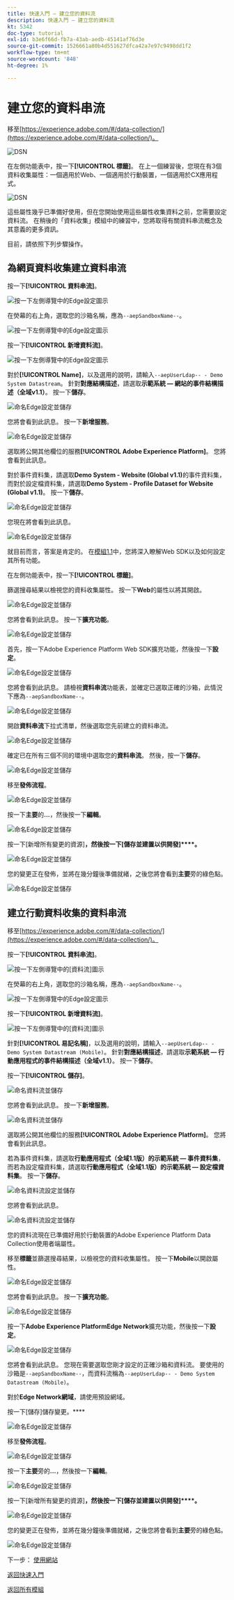 ```yaml
---
title: 快速入門 — 建立您的資料流
description: 快速入門 — 建立您的資料流
kt: 5342
doc-type: tutorial
exl-id: b3e6f66d-fb7a-43ab-aedb-45141af76d3e
source-git-commit: 1526661a80b4d551627dfca42a7e97c9498dd1f2
workflow-type: tm+mt
source-wordcount: '848'
ht-degree: 1%

---
```


# 建立您的資料串流

移至[https://experience.adobe.com/#/data-collection/](https://experience.adobe.com/#/data-collection/)。

![DSN](./images/launchprop.png)

在左側功能表中，按一下&#x200B;**[!UICONTROL 標籤]**。 在上一個練習後，您現在有3個資料收集屬性：一個適用於Web、一個適用於行動裝置，一個適用於CX應用程式。

![DSN](./images/launchprop1.png)

這些屬性幾乎已準備好使用，但在您開始使用這些屬性收集資料之前，您需要設定資料流。 在稍後的「資料收集」模組中的練習中，您將取得有關資料串流概念及其意義的更多資訊。

目前，請依照下列步驟操作。

## 為網頁資料收集建立資料串流

按一下&#x200B;**[!UICONTROL 資料串流]**。

![按一下左側導覽中的Edge設定圖示](./images/edgeconfig1a.png)

在熒幕的右上角，選取您的沙箱名稱，應為`--aepSandboxName--`。

![按一下左側導覽中的Edge設定圖示](./images/edgeconfig1b.png)

按一下&#x200B;**[!UICONTROL 新增資料流]**。

![按一下左側導覽中的Edge設定圖示](./images/edgeconfig1.png)

對於&#x200B;**[!UICONTROL Name]**，以及選用的說明，請輸入`--aepUserLdap-- - Demo System Datastream`。 針對&#x200B;**對應結構描述**，請選取&#x200B;**示範系統 — 網站的事件結構描述（全域v1.1）**。 按一下&#x200B;**儲存**。

![命名Edge設定並儲存](./images/edgeconfig2.png)

您將會看到此訊息。 按一下&#x200B;**新增服務**。

![命名Edge設定並儲存](./images/edgeconfig3.png)

選取將公開其他欄位的服務&#x200B;**[!UICONTROL Adobe Experience Platform]**。 您將會看到此訊息。

對於事件資料集，請選取&#x200B;**Demo System - Website (Global v1.1)**&#x200B;的事件資料集，而對於設定檔資料集，請選取&#x200B;**Demo System - Profile Dataset for Website (Global v1.1)**。 按一下&#x200B;**儲存**。

![命名Edge設定並儲存](./images/edgeconfig4.png)

您現在將會看到此訊息。

![命名Edge設定並儲存](./images/edgeconfig5.png)

就目前而言，答案是肯定的。 在[模組1.1](./../../../modules/datacollection/module1.1/data-ingestion-launch-web-sdk.md)中，您將深入瞭解Web SDK以及如何設定其所有功能。

在左側功能表中，按一下&#x200B;**[!UICONTROL 標籤]**。

篩選搜尋結果以檢視您的資料收集屬性。 按一下&#x200B;**Web**&#x200B;的屬性以將其開啟。

![命名Edge設定並儲存](./images/edgeconfig10a.png)

您將會看到此訊息。 按一下&#x200B;**擴充功能**。

![命名Edge設定並儲存](./images/edgeconfig11.png)

首先，按一下Adobe Experience Platform Web SDK擴充功能，然後按一下&#x200B;**設定**。

![命名Edge設定並儲存](./images/edgeconfig12.png)

您將會看到此訊息。 請檢視&#x200B;**資料串流**&#x200B;功能表，並確定已選取正確的沙箱，此情況下應為`--aepSandboxName--`。

![命名Edge設定並儲存](./images/edgeconfig12a.png)

開啟&#x200B;**資料串流**&#x200B;下拉式清單，然後選取您先前建立的資料串流。

![命名Edge設定並儲存](./images/edgeconfig13.png)

確定已在所有三個不同的環境中選取您的&#x200B;**資料串流**。 然後，按一下&#x200B;**儲存**。

![命名Edge設定並儲存](./images/edgeconfig14.png)

移至&#x200B;**發佈流程**。

![命名Edge設定並儲存](./images/edgeconfig15.png)

按一下&#x200B;**主要**&#x200B;的&#x200B;**...**，然後按一下&#x200B;**編輯**。

![命名Edge設定並儲存](./images/edgeconfig16.png)

按一下[新增所有變更的資源]**，然後按一下[儲存並建置以供開發]****。**

![命名Edge設定並儲存](./images/edgeconfig17.png)

您的變更正在發佈，並將在幾分鐘後準備就緒，之後您將會看到&#x200B;**主要**&#x200B;旁的綠色點。

![命名Edge設定並儲存](./images/edgeconfig17a.png)

## 建立行動資料收集的資料串流

移至[https://experience.adobe.com/#/data-collection/](https://experience.adobe.com/#/data-collection/)。

按一下&#x200B;**[!UICONTROL 資料串流]**。

![按一下左側導覽中的[資料流]圖示](./images/edgeconfig1a.png)

在熒幕的右上角，選取您的沙箱名稱，應為`--aepSandboxName--`。

![按一下左側導覽中的Edge設定圖示](./images/edgeconfig1b.png)

按一下&#x200B;**[!UICONTROL 新增資料流]**。

![按一下左側導覽中的[資料流]圖示](./images/edgeconfig1.png)

針對&#x200B;**[!UICONTROL 易記名稱]**，以及選用的說明，請輸入`--aepUserLdap-- - Demo System Datastream (Mobile)`。 針對&#x200B;**對應結構描述**，請選取&#x200B;**示範系統 — 行動應用程式的事件結構描述（全域v1.1）**。 按一下&#x200B;**儲存**。

按一下&#x200B;**[!UICONTROL 儲存]**。

![命名資料流並儲存](./images/edgeconfig2m.png)

您將會看到此訊息。 按一下&#x200B;**新增服務**。

![命名資料流並儲存](./images/edgeconfig3m.png)

選取將公開其他欄位的服務&#x200B;**[!UICONTROL Adobe Experience Platform]**。 您將會看到此訊息。

若為事件資料集，請選取&#x200B;**行動應用程式（全域1.1版）的示範系統 — 事件資料集**，而若為設定檔資料集，請選取&#x200B;**行動應用程式（全域1.1版）的示範系統 — 設定檔資料集**。 按一下&#x200B;**儲存**。

![命名資料流設定並儲存](./images/edgeconfig4m.png)

您將會看到此訊息。

![命名資料流設定並儲存](./images/edgeconfig5m.png)

您的資料流現在已準備好用於行動裝置的Adobe Experience Platform Data Collection使用者端屬性。

移至&#x200B;**標籤**&#x200B;並篩選搜尋結果，以檢視您的資料收集屬性。 按一下&#x200B;**Mobile**&#x200B;以開啟屬性。

![命名Edge設定並儲存](./images/edgeconfig10am.png)

您將會看到此訊息。 按一下&#x200B;**擴充功能**。

![命名Edge設定並儲存](./images/edgeconfig11m.png)

按一下&#x200B;**Adobe Experience PlatformEdge Network**&#x200B;擴充功能，然後按一下&#x200B;**設定**。

![命名Edge設定並儲存](./images/edgeconfig12m.png)

您將會看到此訊息。 您現在需要選取您剛才設定的正確沙箱和資料流。 要使用的沙箱是`--aepSandboxName--`，而資料流稱為`--aepUserLdap-- - Demo System Datastream (Mobile)`。

對於&#x200B;**Edge Network網域**，請使用預設網域。

按一下[儲存]儲存變更。****

![命名Edge設定並儲存](./images/edgeconfig13m.png)

移至&#x200B;**發佈流程**。

![命名Edge設定並儲存](./images/edgeconfig15m.png)

按一下&#x200B;**主要**&#x200B;旁的&#x200B;**...**，然後按一下&#x200B;**編輯**。

![命名Edge設定並儲存](./images/edgeconfig16m.png)

按一下[新增所有變更的資源]**，然後按一下[儲存並建置以供開發]****。**

![命名Edge設定並儲存](./images/edgeconfig17m.png)

您的變更正在發佈，並將在幾分鐘後準備就緒，之後您將會看到&#x200B;**主要**&#x200B;旁的綠色點。

![命名Edge設定並儲存](./images/edgeconfig17ma.png)

下一步： [使用網站](./ex4.md)

[返回快速入門](./getting-started.md)

[返回所有模組](./../../../overview.md)
